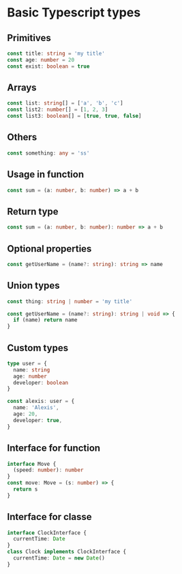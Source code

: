 # Basic Typescript types

## Primitives

```typescript
const title: string = 'my title'
const age: number = 20
const exist: boolean = true
```

## Arrays

```typescript
const list: string[] = ['a', 'b', 'c']
const list2: number[] = [1, 2, 3]
const list3: boolean[] = [true, true, false]
```

## Others

```typescript
const something: any = 'ss'
```

## Usage in function

```typescript
const sum = (a: number, b: number) => a + b
```

## Return type

```typescript
const sum = (a: number, b: number): number => a + b
```

## Optional properties

```typescript
const getUserName = (name?: string): string => name
```

## Union types

```typescript
const thing: string | number = 'my title'

const getUserName = (name?: string): string | void => {
  if (name) return name
}
```

## Custom types

```typescript
type user = {
  name: string
  age: number
  developer: boolean
}

const alexis: user = {
  name: 'Alexis',
  age: 20,
  developer: true,
}
```

## Interface for function

```typescript
interface Move {
  (speed: number): number
}
const move: Move = (s: number) => {
  return s
}
```

## Interface for classe

```typescript
interface ClockInterface {
  currentTime: Date
}
class Clock implements ClockInterface {
  currentTime: Date = new Date()
}
```